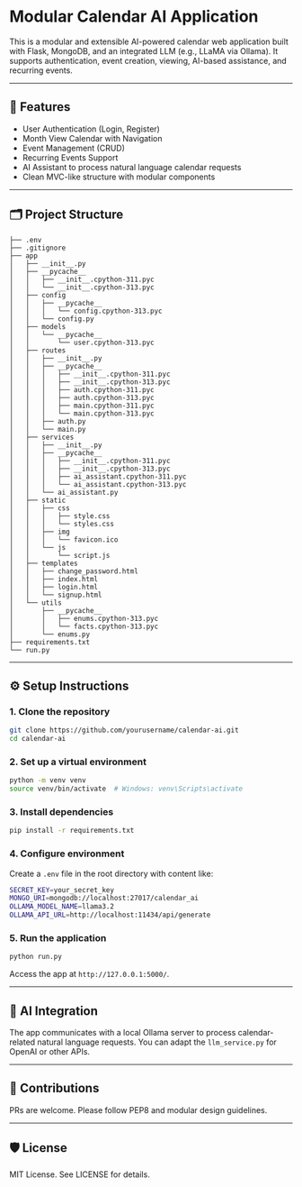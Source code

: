 # Modular Calendar AI Application

This is a modular and extensible AI-powered calendar web application built with Flask, MongoDB, and an integrated LLM (e.g., LLaMA via Ollama). It supports authentication, event creation, viewing, AI-based assistance, and recurring events.

---

## 🚀 Features

- User Authentication (Login, Register)
- Month View Calendar with Navigation
- Event Management (CRUD)
- Recurring Events Support
- AI Assistant to process natural language calendar requests
- Clean MVC-like structure with modular components

---

## 🗂 Project Structure

```
├── .env
├── .gitignore
├── app
│   ├── __init__.py
│   ├── __pycache__
│   │   ├── __init__.cpython-311.pyc
│   │   └── __init__.cpython-313.pyc
│   ├── config
│   │   ├── __pycache__
│   │   │   └── config.cpython-313.pyc
│   │   └── config.py
│   ├── models
│   │   └── __pycache__
│   │       └── user.cpython-313.pyc
│   ├── routes
│   │   ├── __init__.py
│   │   ├── __pycache__
│   │   │   ├── __init__.cpython-311.pyc
│   │   │   ├── __init__.cpython-313.pyc
│   │   │   ├── auth.cpython-311.pyc
│   │   │   ├── auth.cpython-313.pyc
│   │   │   ├── main.cpython-311.pyc
│   │   │   └── main.cpython-313.pyc
│   │   ├── auth.py
│   │   └── main.py
│   ├── services
│   │   ├── __init__.py
│   │   ├── __pycache__
│   │   │   ├── __init__.cpython-311.pyc
│   │   │   ├── __init__.cpython-313.pyc
│   │   │   ├── ai_assistant.cpython-311.pyc
│   │   │   └── ai_assistant.cpython-313.pyc
│   │   └── ai_assistant.py
│   ├── static
│   │   ├── css
│   │   │   ├── style.css
│   │   │   └── styles.css
│   │   ├── img
│   │   │   └── favicon.ico
│   │   └── js
│   │       └── script.js
│   ├── templates
│   │   ├── change_password.html
│   │   ├── index.html
│   │   ├── login.html
│   │   └── signup.html
│   └── utils
│       ├── __pycache__
│       │   ├── enums.cpython-313.pyc
│       │   └── facts.cpython-313.pyc
│       └── enums.py
├── requirements.txt
└── run.py
```

---

## ⚙️ Setup Instructions

### 1. Clone the repository

```bash
git clone https://github.com/yourusername/calendar-ai.git
cd calendar-ai
```

### 2. Set up a virtual environment

```bash
python -m venv venv
source venv/bin/activate  # Windows: venv\Scripts\activate
```

### 3. Install dependencies

```bash
pip install -r requirements.txt
```

### 4. Configure environment

Create a `.env` file in the root directory with content like:

```bash
SECRET_KEY=your_secret_key
MONGO_URI=mongodb://localhost:27017/calendar_ai
OLLAMA_MODEL_NAME=llama3.2
OLLAMA_API_URL=http://localhost:11434/api/generate
```

### 5. Run the application

```bash
python run.py
```

Access the app at `http://127.0.0.1:5000/`.

---

## 🧠 AI Integration

The app communicates with a local Ollama server to process calendar-related natural language requests. You can adapt the `llm_service.py` for OpenAI or other APIs.

---

## 📂 Contributions

PRs are welcome. Please follow PEP8 and modular design guidelines.

---

## 🛡 License

MIT License. See LICENSE for details.
